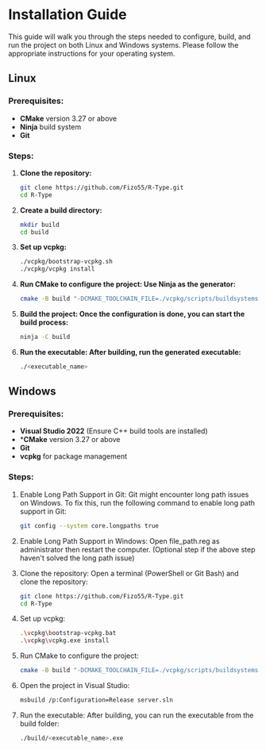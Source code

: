 # Installation Guide

This guide will walk you through the steps needed to configure, build, and run the project on both Linux and Windows systems. Please follow the appropriate instructions for your operating system.

## Linux

### Prerequisites:
- **CMake** version 3.27 or above
- **Ninja** build system
- **Git**

### Steps:
1. **Clone the repository:**
    ```bash
    git clone https://github.com/Fizo55/R-Type.git
    cd R-Type
    ```

2. **Create a build directory:**
    ```bash
    mkdir build
    cd build
    ```

3. **Set up vcpkg:**
    ```bash
    ./vcpkg/bootstrap-vcpkg.sh
    ./vcpkg/vcpkg install
    ```

4. **Run CMake to configure the project: Use Ninja as the generator:**
    ```bash
    cmake -B build "-DCMAKE_TOOLCHAIN_FILE=./vcpkg/scripts/buildsystems/vcpkg.cmake -G Ninja"
    ```

5. **Build the project: Once the configuration is done, you can start the build process:**
    ```bash
    ninja -C build
    ```

6. **Run the executable: After building, run the generated executable:**
    ```bash
    ./<executable_name>
    ```

## Windows

### Prerequisites:
- **Visual Studio 2022** (Ensure C++ build tools are installed)
- ***CMake** version 3.27 or above
- **Git**
- **vcpkg** for package management

### Steps:

1. Enable Long Path Support in Git: Git might encounter long path issues on Windows. To fix this, run the following command to enable long path support in Git:
    ```bash
    git config --system core.longpaths true
    ```

2. Enable Long Path Support in Windows: Open file_path.reg as administrator then restart the computer. (Optional step if the above step haven't solved the long path issue)

3. Clone the repository: Open a terminal (PowerShell or Git Bash) and clone the repository:
    ```bash
    git clone https://github.com/Fizo55/R-Type.git
    cd R-Type
    ```

4. Set up vcpkg:
    ```bash
    .\vcpkg\bootstrap-vcpkg.bat
    .\vcpkg\vcpkg.exe install
    ```

5. Run CMake to configure the project:
    ```bash
    cmake -B build "-DCMAKE_TOOLCHAIN_FILE=./vcpkg/scripts/buildsystems/vcpkg.cmake"
    ```

6. Open the project in Visual Studio:
    ```bash
    msbuild /p:Configuration=Release server.sln
    ```

7. Run the executable: After building, you can run the executable from the build folder:
    ```bash
    ./build/<executable_name>.exe
    ```